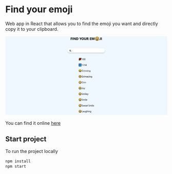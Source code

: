 # Find your emoji

Web app in React that allows you to find the emoji you want and directly copy it to your clipboard.

![Find your emoji](public/image/find-emoji.jpg)

You can find it online [here](https://mathieuelisabeth.github.io/find-your-emoji/)

## Start project

To run the project locally

```
npm install
npm start
```

